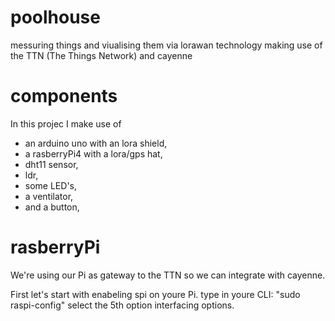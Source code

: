# poolhouse
messuring things and viualising them via lorawan technology making use of the TTN (The Things Network) and cayenne
# components
In this projec I make use of 
-	an arduino uno with an lora shield,
-	a rasberryPi4 with a lora/gps hat,
-	dht11 sensor,
-	ldr,
-	some LED's,
-	a ventilator,
-	and a button,

# rasberryPi
We're using our Pi as gateway to the TTN so we can integrate with cayenne.

First let's start with enabeling spi on youre Pi.
type in youre CLI: "sudo raspi-config"
select the 5th option interfacing options.

